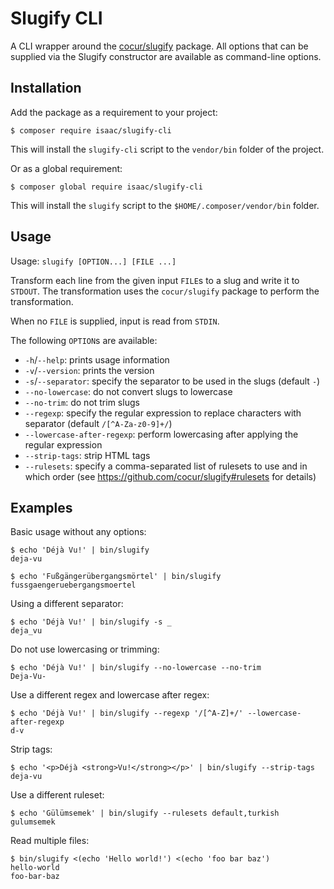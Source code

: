 Slugify CLI
===========

A CLI wrapper around the [cocur/slugify](https://github.com/cocur/slugify) package.
All options that can be supplied via the Slugify constructor are available as command-line options.  

Installation
------------

Add the package as a requirement to your project:

    $ composer require isaac/slugify-cli

This will install the `slugify-cli` script to the `vendor/bin` folder of the project.

Or as a global requirement:

    $ composer global require isaac/slugify-cli

This will install the `slugify` script to the `$HOME/.composer/vendor/bin` folder.

Usage
-----

Usage: `slugify [OPTION...] [FILE ...]`

Transform each line from the given input `FILE`s to a slug and write it to `STDOUT`.
The transformation uses the `cocur/slugify` package to perform the transformation.

When no `FILE` is supplied, input is read from `STDIN`.

The following `OPTION`s are available:
 
* `-h`/`--help`: prints usage information
* `-v`/`--version`: prints the version
* `-s`/`--separator`: specify the separator to be used in the slugs (default `-`)
* `--no-lowercase`: do not convert slugs to lowercase
* `--no-trim`: do not trim slugs
* `--regexp`: specify the regular expression to replace characters with separator (default `/[^A-Za-z0-9]+/`)
* `--lowercase-after-regexp`: perform lowercasing after applying the regular expression
* `--strip-tags`: strip HTML tags
* `--rulesets`: specify a comma-separated list of rulesets to use and in which order
(see https://github.com/cocur/slugify#rulesets for details)

Examples
--------

Basic usage without any options:

    $ echo 'Déjà Vu!' | bin/slugify
    deja-vu

    $ echo 'Fußgängerübergangsmörtel' | bin/slugify
    fussgaengeruebergangsmoertel

Using a different separator:

    $ echo 'Déjà Vu!' | bin/slugify -s _
    deja_vu

Do not use lowercasing or trimming:

    $ echo 'Déjà Vu!' | bin/slugify --no-lowercase --no-trim
    Deja-Vu-

Use a different regex and lowercase after regex:

    $ echo 'Déjà Vu!' | bin/slugify --regexp '/[^A-Z]+/' --lowercase-after-regexp
    d-v

Strip tags:

    $ echo '<p>Déjà <strong>Vu!</strong></p>' | bin/slugify --strip-tags
    deja-vu

Use a different ruleset:

    $ echo 'Gülümsemek' | bin/slugify --rulesets default,turkish
    gulumsemek

Read multiple files:

    $ bin/slugify <(echo 'Hello world!') <(echo 'foo bar baz')
    hello-world
    foo-bar-baz
